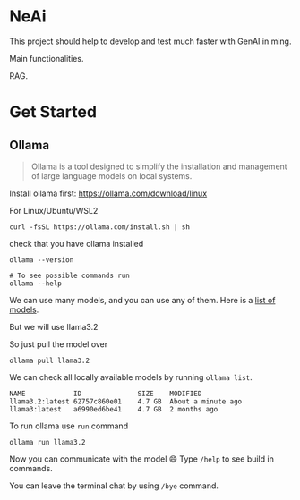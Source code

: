 # NeAi

This project should help to develop and test much faster with GenAI in ming.  

Main functionalities. 

RAG. 

# Get Started

## Ollama
> Ollama is a tool designed to simplify the installation and management of large language models on local systems.

Install ollama first: https://ollama.com/download/linux

For Linux/Ubuntu/WSL2
```shell
curl -fsSL https://ollama.com/install.sh | sh
```

check that you have ollama installed

```shell
ollama --version

# To see possible commands run
ollama --help
```

We can use many models, and you can use any of them. Here is a [list of models](https://github.com/ollama/ollama/blob/main/README.md#model-library). 

But we will use llama3.2

So just pull the model over

```shell
ollama pull llama3.2
```

We can check all locally available models by running `ollama list`. 
```shell
NAME            ID              SIZE    MODIFIED           
llama3.2:latest 62757c860e01    4.7 GB  About a minute ago      
llama3:latest   a6990ed6be41    4.7 GB  2 months ago 
```

To run ollama use `run` command

```shell
ollama run llama3.2
```

Now you can communicate with the model :smile:
Type `/help` to see build in commands.

You can leave the terminal chat by using `/bye` command. 
